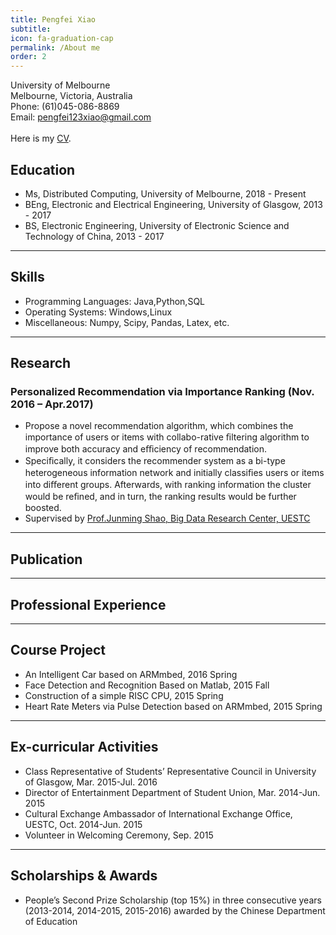 ```yaml
---
title: Pengfei Xiao
subtitle:
icon: fa-graduation-cap
permalink: /About me
order: 2
---
```

University of Melbourne<br>
Melbourne, Victoria, Australia<br>
Phone: (61)045-086-8869<br>
Email: pengfei123xiao@gmail.com<br><br>
Here is my [CV](assets/cv-updated.pdf).

## Education

* Ms, Distributed Computing, University of Melbourne, 2018 - Present
* BEng, Electronic and Electrical Engineering, University of Glasgow, 2013 - 2017
* BS, Electronic Engineering, University of Electronic Science and Technology of China, 2013 - 2017

-----------------

## Skills

* Programming Languages: Java,Python,SQL
* Operating Systems: Windows,Linux
* Miscellaneous: Numpy, Scipy, Pandas, Latex, etc.

-----------------

## Research

### Personalized Recommendation via Importance Ranking (Nov. 2016 – Apr.2017)
* Propose a novel recommendation algorithm, which combines the importance of users or items with collabo-rative ﬁltering algorithm to improve both accuracy and eﬃciency of recommendation. 
* Speciﬁcally, it considers the recommender system as a bi-type heterogeneous information network and initially classiﬁes users or items into diﬀerent groups. Afterwards, with ranking information the cluster would be reﬁned, and in turn, the ranking results would be further boosted. 
* Supervised by [Prof.Junming Shao, Big Data Research Center, UESTC](http://yz.uestc.edu.cn/daoshijieshao/mentor.php?id=11708)


-----------------

## Publication



-----------------

## Professional Experience


-----------------

## Course Project

* An Intelligent Car based on ARMmbed, 2016 Spring
* Face Detection and Recognition Based on Matlab, 2015 Fall
* Construction of a simple RISC CPU, 2015 Spring
* Heart Rate Meters via Pulse Detection based on ARMmbed, 2015 Spring

-----------------

## Ex-curricular Activities

* Class Representative of Students’ Representative Council in University of Glasgow, Mar. 2015-Jul. 2016
* Director of Entertainment Department of Student Union, Mar. 2014-Jun. 2015
* Cultural Exchange Ambassador of International Exchange Office, UESTC, Oct. 2014-Jun. 2015
* Volunteer in Welcoming Ceremony, Sep. 2015


-----------------

## Scholarships & Awards
* People’s Second Prize Scholarship (top 15%) in three consecutive years (2013-2014, 2014-2015, 2015-2016) awarded by the Chinese Department of Education



